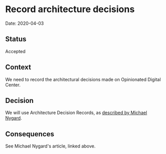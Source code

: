 # Record architecture decisions

Date: 2020-04-03

## Status

Accepted

## Context

We need to record the architectural decisions made on Opinionated Digital Center.

## Decision

We will use Architecture Decision Records, as [described by Michael Nygard](http://thinkrelevance.com/blog/2011/11/15/documenting-architecture-decisions).

## Consequences

See Michael Nygard's article, linked above.
